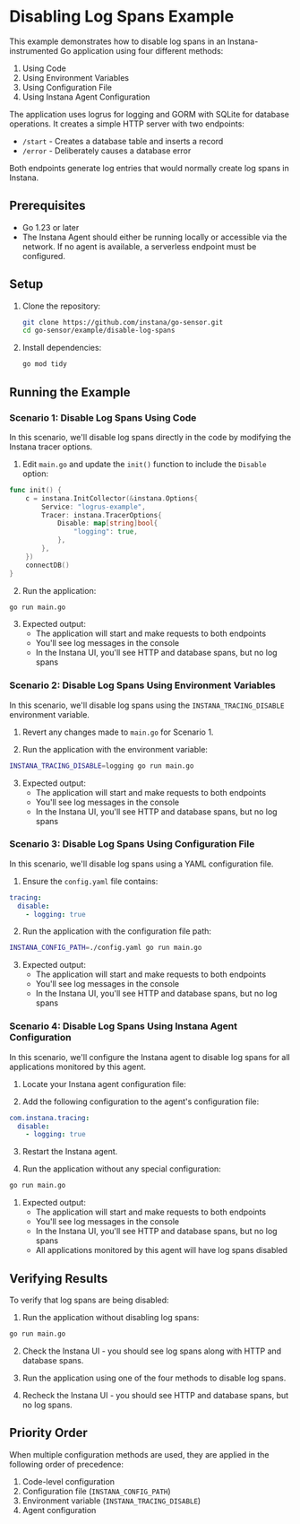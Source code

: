 # Disabling Log Spans Example

This example demonstrates how to disable log spans in an Instana-instrumented Go application using four different methods:
1. Using Code
2. Using Environment Variables
3. Using Configuration File
4. Using Instana Agent Configuration

The application uses logrus for logging and GORM with SQLite for database operations. It creates a simple HTTP server with two endpoints:
- `/start` - Creates a database table and inserts a record
- `/error` - Deliberately causes a database error

Both endpoints generate log entries that would normally create log spans in Instana.

## Prerequisites

- Go 1.23 or later
- The Instana Agent should either be running locally or accessible via the network. If no agent is available, a serverless endpoint must be configured.

## Setup

1. Clone the repository:
   ```bash
   git clone https://github.com/instana/go-sensor.git
   cd go-sensor/example/disable-log-spans
   ```

2. Install dependencies:
   ```bash
   go mod tidy
   ```

## Running the Example

### Scenario 1: Disable Log Spans Using Code

In this scenario, we'll disable log spans directly in the code by modifying the Instana tracer options.

1. Edit `main.go` and update the `init()` function to include the `Disable` option:

```go
func init() {
    c = instana.InitCollector(&instana.Options{
        Service: "logrus-example",
        Tracer: instana.TracerOptions{
            Disable: map[string]bool{
                "logging": true,
            },
        },
    })
    connectDB()
}
```

2. Run the application:
```bash
go run main.go
```

3. Expected output:
   - The application will start and make requests to both endpoints
   - You'll see log messages in the console
   - In the Instana UI, you'll see HTTP and database spans, but no log spans

### Scenario 2: Disable Log Spans Using Environment Variables

In this scenario, we'll disable log spans using the `INSTANA_TRACING_DISABLE` environment variable.

1. Revert any changes made to `main.go` for Scenario 1.

2. Run the application with the environment variable:
```bash
INSTANA_TRACING_DISABLE=logging go run main.go
```

3. Expected output:
   - The application will start and make requests to both endpoints
   - You'll see log messages in the console
   - In the Instana UI, you'll see HTTP and database spans, but no log spans

### Scenario 3: Disable Log Spans Using Configuration File

In this scenario, we'll disable log spans using a YAML configuration file.

1. Ensure the `config.yaml` file contains:
```yaml
tracing:
  disable:
    - logging: true
```

2. Run the application with the configuration file path:
```bash
INSTANA_CONFIG_PATH=./config.yaml go run main.go
```

3. Expected output:
   - The application will start and make requests to both endpoints
   - You'll see log messages in the console
   - In the Instana UI, you'll see HTTP and database spans, but no log spans

### Scenario 4: Disable Log Spans Using Instana Agent Configuration

In this scenario, we'll configure the Instana agent to disable log spans for all applications monitored by this agent.

1. Locate your Instana agent configuration file:

2. Add the following configuration to the agent's configuration file:
```yaml
com.instana.tracing:
  disable:
    - logging: true
```
3. Restart the Instana agent.

4. Run the application without any special configuration:
```bash
go run main.go
```

1. Expected output:
   - The application will start and make requests to both endpoints
   - You'll see log messages in the console
   - In the Instana UI, you'll see HTTP and database spans, but no log spans
   - All applications monitored by this agent will have log spans disabled

## Verifying Results

To verify that log spans are being disabled:

1. Run the application without disabling log spans:
```bash
go run main.go
```

2. Check the Instana UI - you should see log spans along with HTTP and database spans.

3. Run the application using one of the four methods to disable log spans.

4. Recheck the Instana UI - you should see HTTP and database spans, but no log spans.

## Priority Order

When multiple configuration methods are used, they are applied in the following order of precedence:

1. Code-level configuration
2. Configuration file (`INSTANA_CONFIG_PATH`)
3. Environment variable (`INSTANA_TRACING_DISABLE`)
4. Agent configuration 
